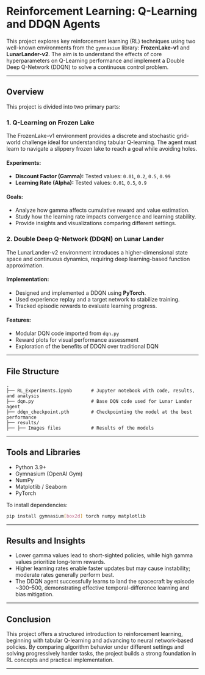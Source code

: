 
# Reinforcement Learning: Q-Learning and DDQN Agents

This project explores key reinforcement learning (RL) techniques using two well-known environments from the `gymnasium` library: **FrozenLake-v1** and **LunarLander-v2**. The aim is to understand the effects of core hyperparameters on Q-Learning performance and implement a Double Deep Q-Network (DDQN) to solve a continuous control problem.

---

## Overview

This project is divided into two primary parts:

### 1. Q-Learning on Frozen Lake

The FrozenLake-v1 environment provides a discrete and stochastic grid-world challenge ideal for understanding tabular Q-learning. The agent must learn to navigate a slippery frozen lake to reach a goal while avoiding holes.

#### Experiments:
- **Discount Factor (Gamma):** Tested values: `0.01`, `0.2`, `0.5`, `0.99`
- **Learning Rate (Alpha):** Tested values: `0.01`, `0.5`, `0.9`

#### Goals:
- Analyze how gamma affects cumulative reward and value estimation.
- Study how the learning rate impacts convergence and learning stability.
- Provide insights and visualizations comparing different settings.

### 2. Double Deep Q-Network (DDQN) on Lunar Lander

The LunarLander-v2 environment introduces a higher-dimensional state space and continuous dynamics, requiring deep learning-based function approximation.

#### Implementation:
- Designed and implemented a DDQN using **PyTorch**.
- Used experience replay and a target network to stabilize training.
- Tracked episodic rewards to evaluate learning progress.

#### Features:
- Modular DQN code imported from `dqn.py`
- Reward plots for visual performance assessment
- Exploration of the benefits of DDQN over traditional DQN

---

## File Structure

```
.
├── RL_Experiments.ipynb       # Jupyter notebook with code, results, and analysis
├── dqn.py                     # Base DQN code used for Lunar Lander agent
├── ddqn_checkpoint.pth        # Checkpointing the model at the best performance
├── results/
├── ├── Images files           # Results of the models
```

---

## Tools and Libraries

- Python 3.9+
- Gymnasium (OpenAI Gym)
- NumPy
- Matplotlib / Seaborn
- PyTorch

To install dependencies:

```bash
pip install gymnasium[box2d] torch numpy matplotlib
```

---

## Results and Insights

- Lower gamma values lead to short-sighted policies, while high gamma values prioritize long-term rewards.
- Higher learning rates enable faster updates but may cause instability; moderate rates generally perform best.
- The DDQN agent successfully learns to land the spacecraft by episode ~300–500, demonstrating effective temporal-difference learning and bias mitigation.

---

## Conclusion

This project offers a structured introduction to reinforcement learning, beginning with tabular Q-learning and advancing to neural network-based policies. By comparing algorithm behavior under different settings and solving progressively harder tasks, the project builds a strong foundation in RL concepts and practical implementation.

---
